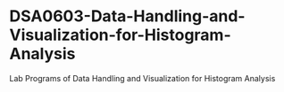 # DSA0603-Data-Handling-and-Visualization-for-Histogram-Analysis
Lab Programs of Data Handling and Visualization for Histogram Analysis
